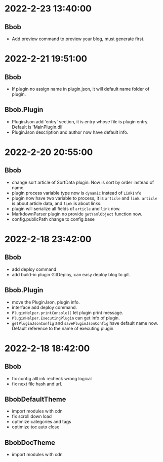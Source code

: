 # 2022-2-23 13:40:00
## Bbob
- Add preview command to preview your blog, must generate first.

# 2022-2-21 19:51:00
## Bbob
- If plugin no assign name in plugin.json, it will default name folder of plugin.
## Bbob.Plugin
- PluginJson add 'entry' section, it is entry whose file is plugin entry. Default is 'MainPlugin.dll'
- PluginJson description and author now have default info.

# 2022-2-20 20:55:00
## Bbob
- change sort article of SortData plugin. Now is sort by order instead of name.
- plugin process variable type now is `dynamic` instead of `LinkInfo`
- plugin now have two variable to process, it is `article` and `link`. `article` is about article data, and `link` is about links.
- plugin will serialize all fields of `article` and `link` now.
- MarkdownParser plugin no provide `getYamlObject` function now.
- config.publicPath change to config.base
# 2022-2-18 23:42:00
## Bbob
- add deploy command
- add build-in plugin GitDeploy, can easy deploy blog to git.
## Bbob.Plugin
- move the PluginJson, plugin info.
- interface add deploy command.
- `PluginHelper.printConsole()` let plugin print message.
- `PluginHelper.ExecutingPlugin` can get info of plugin.
- `getPluginJsonConfig` and `savePluginJsonConfig` have default name now. Default reference to the name of executing plugin.

# 2022-2-18 18:42:00
## Bbob
- fix config.allLink recheck wrong logical
- fix next file hash and url.
## BbobDefaultTheme
- import modules with cdn
- fix scroll down load
- optimize categories and tags
- optimize toc auto close
## BbobDocTheme
- import modules with cdn